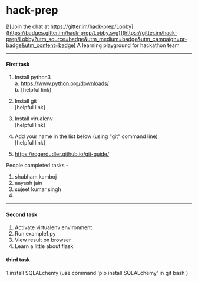 # hack-prep

[![Join the chat at https://gitter.im/hack-prep/Lobby](https://badges.gitter.im/hack-prep/Lobby.svg)](https://gitter.im/hack-prep/Lobby?utm_source=badge&utm_medium=badge&utm_campaign=pr-badge&utm_content=badge)
A learning playground for hackathon team

----


#### First task

1. Install python3   
    a. https://www.python.org/downloads/  
    b. [helpful link]    
2. Install git  
    [helpful link]  
3. Install virualenv    
    [helpful link]  
4. Add your name in the list below (using "git" command line)    
    [helpful link]  
 
5. https://rogerdudler.github.io/git-guide/   
     
People completed tasks -   
1. shubham kamboj    
2. aayush jain 
3. sujeet kumar singh
4.   

------

#### Second task

1. Activate virtualenv environment    
2. Run example1.py    
3. View result on browser    
4. Learn a little about flask  
  
#### third task 

1.install SQLALchemy (use command 'pip install SQLALchemy' in git bash )
